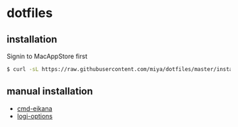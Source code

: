 # dotfiles
## installation
Signin to MacAppStore first
```bash
$ curl -sL https://raw.githubusercontent.com/miya/dotfiles/master/install.sh | sh
```
## manual installation
- [cmd-eikana](https://ei-kana.appspot.com/)
- [logi-options](https://www.logicool.co.jp/ja-jp/product/options#)
